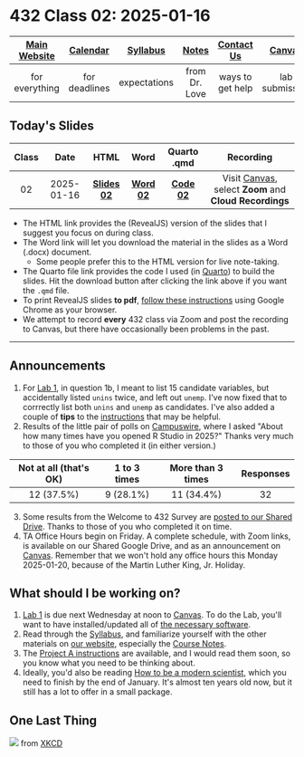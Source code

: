 # 432 Class 02: 2025-01-16

[Main Website](https://thomaselove.github.io/432-2025/) | [Calendar](https://thomaselove.github.io/432-2025/calendar.html) | [Syllabus](https://thomaselove.github.io/432-syllabus-2025/) | [Notes](https://thomaselove.github.io/432-notes/) | [Contact Us](https://thomaselove.github.io/432-2025/contact.html) | [Canvas](https://canvas.case.edu) | [Data and Code](https://github.com/THOMASELOVE/432-data) | [Sources](https://github.com/THOMASELOVE/432-classes-2024/tree/main/sources)
:-----------: | :--------------: | :----------: | :---------: | :-------------: | :-----------: | :------------: |:------:
for everything | for deadlines | expectations | from Dr. Love | ways to get help | lab submission | for downloads | to read

## Today's Slides

Class | Date | HTML | Word | Quarto .qmd | Recording
:---: | :--------: | :------: | :------: | :------: | :-------------:
02 | 2025-01-16 | **[Slides 02](https://thomaselove.github.io/432-slides-2025/slides02.html)** | **[Word 02](https://thomaselove.github.io/432-slides-2025/slides02w.docx)** | **[Code 02](https://github.com/THOMASELOVE/432-slides-2025/blob/main/slides02.qmd)** | Visit [Canvas](https://canvas.case.edu/), select **Zoom** and **Cloud Recordings**

- The HTML link provides the (RevealJS) version of the slides that I suggest you focus on during class.
- The Word link will let you download the material in the slides as a Word (.docx) document.
    - Some people prefer this to the HTML version for live note-taking.
- The Quarto file link provides the code I used (in [Quarto](https://quarto.org/)) to build the slides. Hit the download button after clicking the link above if you want the `.qmd` file.
- To print RevealJS slides **to pdf**, [follow these instructions](https://quarto.org/docs/presentations/revealjs/presenting.html#print-to-pdf) using Google Chrome as your browser.
- We attempt to record **every** 432 class via Zoom and post the recording to Canvas, but there have occasionally been problems in the past.

---

## Announcements

1. For [Lab 1](https://thomaselove.github.io/432-2025/lab1.html), in question 1b, I meant to list 15 candidate variables, but accidentally listed `unins` twice, and left out `unemp`. I've now fixed that to corrrectly list both `unins` and `unemp` as candidates. I've also added a couple of **tips** to the [instructions](https://thomaselove.github.io/432-2025/lab1.html) that may be helpful.
2. Results of the little pair of polls on [Campuswire](https://campuswire.com/), where I asked "About how many times have you opened R Studio in 2025?" Thanks very much to those of you who completed it (in either version.)
 
Not at all (that's OK) | 1 to 3 times | More than 3 times | Responses
:--------------------: | :--------------------: | :--------------------: | :--------:
12 (37.5%) | 9 (28.1%) | 11 (34.4%) | 32

3. Some results from the Welcome to 432 Survey are [posted to our Shared Drive](https://docs.google.com/document/d/1mpLfZoKDNFJ79hdOyNnpiEs6OxDL-0DWFAf-gUjnJwo/edit?usp=drive_link). Thanks to those of you who completed it on time.
4. TA Office Hours begin on Friday. A complete schedule, with Zoom links, is available on our Shared Google Drive, and as an announcement on [Canvas](https://canvas.case.edu/). Remember that we won't hold any office hours this Monday 2025-01-20, because of the Martin Luther King, Jr. Holiday.

## What should I be working on?

1. [Lab 1](https://thomaselove.github.io/432-2025/lab1.html) is due next Wednesday at noon to [Canvas](https://canvas.case.edu/). To do the Lab, you'll want to have installed/updated all of [the necessary software](https://thomaselove.github.io/432-2025/software.html).
2. Read through the [Syllabus](https://thomaselove.github.io/432-2025/), and familiarize yourself with the other materials on [our website](https://thomaselove.github.io/432-2025/), especially the [Course Notes](https://thomaselove.github.io/432-notes/).
3. The [Project A instructions](https://thomaselove.github.io/432-2025/projA.html) are available, and I would read them soon, so you know what you need to be thinking about.
4. Ideally, you'd also be reading [How to be a modern scientist](https://leanpub.com/modernscientist), which you need to finish by the end of January. It's almost ten years old now, but it still has a lot to offer in a small package.

## One Last Thing

![](https://imgs.xkcd.com/comics/features_of_adulthood.png) from [XKCD](https://xkcd.com/3034)
